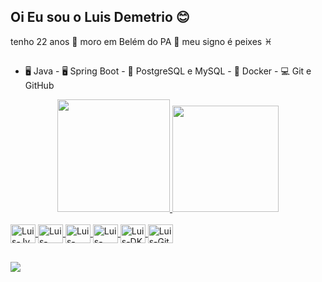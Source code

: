 ## Oi Eu sou o Luis Demetrio 😊
tenho 22 anos 🎂
moro em Belém do PA 🌆
meu signo é peixes ♓

 ##

- 🖥 Java - 🖥 Spring Boot - 🏦 PostgreSQL e MySQL - 🚢 Docker - 💻 Git e GitHub  


<div align="center">
  <a href="https://github.com/Luis-Gama">
  <img height="180em" src="https://github-readme-stats.vercel.app/api?username=Luis-Gama&show_icons=true&theme=dark&include_all_commits=true&count_private=true"/>
  <img height="170em" src="https://github-readme-stats.vercel.app/api/top-langs/?username=Luis-Gama&layout=compact&langs_count=7&theme=dark"/> 
</div>

<div style="display: inline_block"><br>
  <img align="center" alt="Luis-Jv" height="30" width="40"  src="https://cdn.jsdelivr.net/gh/devicons/devicon/icons/java/java-plain.svg">
  <img align="center" alt="Luis-STS" height="30" width="40" src="https://cdn.jsdelivr.net/gh/devicons/devicon/icons/spring/spring-original.svg">
  <img align="center" alt="Luis-PtSQL" height="30" width="40" src="https://cdn.jsdelivr.net/gh/devicons/devicon/icons/postgresql/postgresql-original.svg">
  <img align="center" alt="Luis-MySQL" height="30" width="40" src="https://cdn.jsdelivr.net/gh/devicons/devicon/icons/mysql/mysql-original.svg">
  <img align="center" alt="Luis-DK" height="30" width="40" src="https://cdn.jsdelivr.net/gh/devicons/devicon/icons/docker/docker-plain-wordmark.svg">
  <img align="center" alt="Luis-Git" height="30" width="40" src="https://cdn.jsdelivr.net/gh/devicons/devicon/icons/git/git-original.svg">
</div>
  
  ##
  
  <div>
  <a href = "Email:Luisfg716@gmail.com.br"><img src="https://img.shields.io/badge/-Gmail-%23333?style=for-the-badge&logo=gmail&logoColor=white" target="_blank"></a>
  </div>
